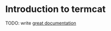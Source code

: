 # Introduction to termcat

TODO: write [great documentation](http://jacobian.org/writing/great-documentation/what-to-write/)
